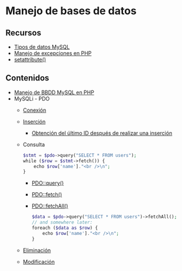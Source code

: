 # Manejo de bases de datos

## Recursos

* [Tipos de datos MySQL](https://www.w3schools.com/mysql/mysql\_datatypes.asp)
* [Manejo de excepciones en PHP](https://www.w3schools.com/php/php\_exceptions.asp)
* [setattribute()](https://www.php.net/manual/es/pdo.setattribute.php)

## Contenidos

* [Manejo de BBDD MySQL en PHP](https://www.w3schools.com/php/php\_mysql\_intro.asp)
* MySQLi - PDO
  * [Conexión](https://www.w3schools.com/php/php\_mysql\_connect.asp)
  * [Inserción](https://www.w3schools.com/php/php\_mysql\_insert.asp)
    * [Obtención del último ID después de realizar una inserción](https://www.w3schools.com/php/php\_mysql\_insert\_lastid.asp)
  *   Consulta

      ```php
      $stmt = $pdo->query("SELECT * FROM users");
      while ($row = $stmt->fetch()) {
          echo $row['name']."<br />\n";
      }
      ```

      * [PDO::query()](https://www.php.net/manual/es/pdo.query.php)
      * [PDO::fetch()](https://www.php.net/manual/es/pdostatement.fetch.php)
      *   [PDO::fetchAll()](https://www.php.net/manual/es/pdostatement.fetchall.php)

          ```php
          $data = $pdo->query("SELECT * FROM users")->fetchAll();
          // and somewhere later:
          foreach ($data as $row) {
              echo $row['name']."<br />\n";
          }
          ```
  * [Eliminación](https://www.w3schools.com/php/php\_mysql\_delete.asp)
  * [Modificación](https://www.w3schools.com/php/php\_mysql\_update.asp)
